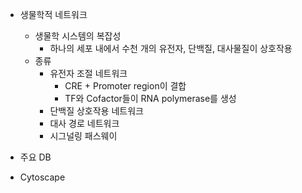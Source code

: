 - 생물학적 네트워크
	- 생물학 시스템의 복잡성
		- 하나의 세포 내에서 수천 개의 유전자, 단백질, 대사물질이 상호작용
	- 종류
		- 유전자 조절 네트워크
			- CRE + Promoter region이 결합
			- TF와  Cofactor들이 RNA polymerase를 생성
		- 단백질 상호작용 네트워크
		- 대사 경로 네트워크
		- 시그널링 패스웨이













- 주요 DB
- Cytoscape